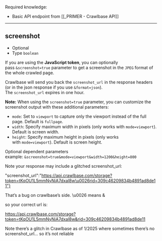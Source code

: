 
Required knowledge: 
- Basic API endpoint from [[_PRIMER - Crawlbase API]]

---
## screenshot

- Optional
- Type `boolean`

If you are using the **JavaScript token**, you can optionally pass `&screenshot=true` parameter to get a screenshot in the `JPEG` format of the whole crawled page.

Crawlbase will send you back the `screenshot_url` in the response headers (or in the json response if you use `&format=json`). The `screenshot_url` expires in one hour.

**Note:** When using the `screenshot=true` parameter, you can customize the screenshot output with these additional parameters:

- `mode`: Set to `viewport` to capture only the viewport instead of the full page. Default is `fullpage`.
- `width`: Specify maximum width in pixels (only works with `mode=viewport`). Default is screen width.
- `height`: Specify maximum height in pixels (only works with `mode=viewport`). Default is screen height.

Optional dependent parameters example: `&screenshot=true&mode=viewport&width=1200&height=800` 

  
  
Note your response may include a glitched screenshot_url:  

"screenshot_url":"https://api.crawlbase.com/storage?token=tKqOU1L5mmNyNiA7dxal8w\u0026rid=309c46209834b4891ad8de11"}  
  

  

That’s a bug on crawlbase’s side. \u0026 means &

so your correct url is:

https://api.crawlbase.com/storage?token=tKqOU1L5mmNyNiA7dxal8w&rid=309c46209834b4891ad8de11  
  

  

Note there’s a glitch in Crawlbase as of 1/2025 where sometimes there’s no screenshot_url... so it’s not reliable